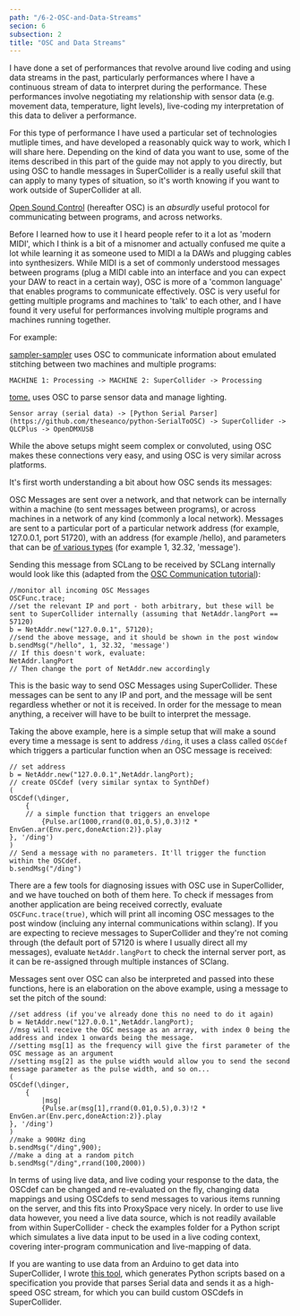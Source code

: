 ```yaml
---
path: "/6-2-OSC-and-Data-Streams"
secion: 6
subsection: 2
title: "OSC and Data Streams"
---
```


I have done a set of performances that revolve around live coding and using data streams in the past, particularly performances where I have a continuous stream of data to interpret during the performance. These performances involve negotiating my relationship with sensor data (e.g. movement data, temperature, light levels), live-coding my interpretation of this data to deliver a performance.

For this type of performance I have used a particular set of technologies mutliple times, and have developed a reasonably quick way to work, which I will share here. Depending on the kind of data you want to use, some of the items described in this part of the guide may not apply to you directly, but using OSC to handle messages in SuperCollider is a really useful skill that can apply to many types of situation, so it's worth knowing if you want to work outside of SuperCollider at all.

[Open Sound Control](http://opensoundcontrol.org/introduction-osc) (hereafter OSC) is an _absurdly_ useful protocol for communicating between programs, and across networks.

Before I learned how to use it I heard people refer to it a lot as 'modern MIDI', which I think is a bit of a misnomer and actually confused me quite a lot while learning it as someone used to MIDI a la DAWs and plugging cables into synthesizers. While MIDI is a set of commonly understood messages between programs (plug a MIDI cable into an interface and you can expect your DAW to react in a certain way), OSC is more of a 'common language' that enables programs to communicate effectively. OSC is very useful for getting multiple programs and machines to 'talk' to each other, and I have found it very useful for performances involving multiple programs and machines running together.

For example:

[sampler-sampler](https://www.youtube.com/watch?v=dY6oSwoRRho) uses OSC to communicate information about emulated stitching between two machines and multiple programs:

`MACHINE 1: Processing -> MACHINE 2: SuperCollider -> Processing`

[tome.](http://www.charliedearnley.com/portfolio/tome/) uses OSC to parse sensor data and manage lighting.

`Sensor array (serial data) -> [Python Serial Parser](https://github.com/theseanco/python-SerialToOSC) -> SuperCollider -> QLCPlus -> OpenDMXUSB`

While the above setups might seem complex or convoluted, using OSC makes these connections very easy, and using OSC is very similar across platforms.

It's first worth understanding a bit about how OSC sends its messages:

OSC Messages are sent over a network, and that network can be internally within a machine (to sent messages between programs), or across machines in a network of any kind (commonly a local network). Messages are sent to a particular port of a particular network address (for example, 127.0.0.1, port 51720), with an address (for example /hello), and parameters that can be [of various types](http://opensoundcontrol.org/spec-1_0) (for example 1, 32.32, 'message').

Sending this message from SCLang to be received by SCLang internally would look like this (adapted from the [OSC Communication tutorial](http://doc.sccode.org/Guides/OSC_communication.html)):

```supercollider
//monitor all incoming OSC Messages
OSCFunc.trace;
//set the relevant IP and port - both arbitrary, but these will be sent to SuperCollider internally (assuming that NetAddr.langPort == 57120)
b = NetAddr.new("127.0.0.1", 57120);
//send the above message, and it should be shown in the post window
b.sendMsg("/hello", 1, 32.32, 'message')
// If this doesn't work, evaluate:
NetAddr.langPort
// Then change the port of NetAddr.new accordingly
```

This is the basic way to send OSC Messages using SuperCollider. These messages can be sent to any IP and port, and the message will be sent regardless whether or not it is received. In order for the message to mean anything, a receiver will have to be built to interpret the message.

Taking the above example, here is a simple setup that will make a sound every time a message is sent to address `/ding`, it uses a class called `OSCdef` which triggers a particular function when an OSC message is received:

```supercollider
// set address
b = NetAddr.new("127.0.0.1",NetAddr.langPort);
// create OSCdef (very similar syntax to SynthDef)
(
OSCdef(\dinger,
	{
    // a simple function that triggers an envelope
		{Pulse.ar(1000,rrand(0.01,0.5),0.3)!2 * EnvGen.ar(Env.perc,doneAction:2)}.play
}, '/ding')
)
// Send a message with no parameters. It'll trigger the function within the OSCdef.
b.sendMsg("/ding")
```

There are a few tools for diagnosing issues with OSC use in SuperCollider, and we have touched on both of them here. To check if messages from another application are being received correctly, evaluate `OSCFunc.trace(true)`, which will print all incoming OSC messages to the post window (incluing any internal communications within sclang). If you are expecting to recieve messages to SuperCollider and they're not coming through (the default port of 57120 is where I usually direct all my messages), evaluate `NetAddr.langPort` to check the internal server port, as it can be re-assigned through multiple instances of SClang.

Messages sent over OSC can also be interpreted and passed into these functions, here is an elaboration on the above example, using a message to set the pitch of the sound:

```supercollider
//set address (if you've already done this no need to do it again)
b = NetAddr.new("127.0.0.1",NetAddr.langPort);
//msg will receive the OSC message as an array, with index 0 being the address and index 1 onwards being the message.
//setting msg[1] as the frequency will give the first parameter of the OSC message as an argument
//setting msg[2] as the pulse width would allow you to send the second message parameter as the pulse width, and so on...
(
OSCdef(\dinger,
	{
		|msg|
		{Pulse.ar(msg[1],rrand(0.01,0.5),0.3)!2 * EnvGen.ar(Env.perc,doneAction:2)}.play
}, '/ding')
)
//make a 900Hz ding
b.sendMsg("/ding",900);
//make a ding at a random pitch
b.sendMsg("/ding",rrand(100,2000))
```

In terms of using live data, and live coding your response to the data, the OSCdef can be changed and re-evaluated on the fly, changing data mappings and using OSCdefs to send messages to various items running on the server, and this fits into ProxySpace very nicely. In order to use live data however, you need a live data source, which is not readily available from within SuperCollider - check the examples folder for a Python script which simulates a live data input to be used in a live coding context, covering inter-program communication and live-mapping of data.

If you are wanting to use data from an Arduino to get data into SuperCollider, I wrote [this tool](https://github.com/theseanco/python-SerialToOSC), which generates Python scripts based on a specification you provide that parses Serial data and sends it as a high-speed OSC stream, for which you can build custom OSCdefs in SuperCollider.
